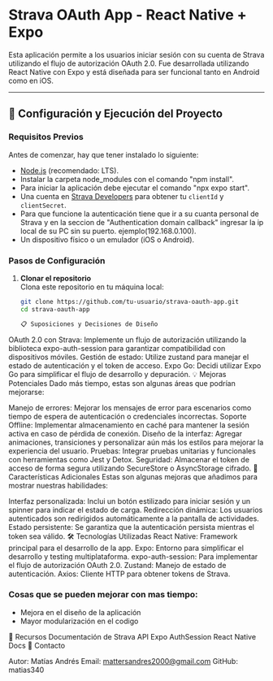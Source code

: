 # Strava OAuth App - React Native + Expo

Esta aplicación permite a los usuarios iniciar sesión con su cuenta de Strava utilizando el flujo de autorización OAuth 2.0. Fue desarrollada utilizando React Native con Expo y está diseñada para ser funcional tanto en Android como en iOS.

---

## 🚀 Configuración y Ejecución del Proyecto

### **Requisitos Previos**

Antes de comenzar, hay que tener instalado lo siguiente:

- [Node.js](https://nodejs.org/) (recomendado: LTS).
- Instalar la carpeta node_modules con el comando "npm install".
- Para iniciar la aplicación debe ejecutar el comando "npx expo start".
- Una cuenta en [Strava Developers](https://developers.strava.com/) para obtener tu `clientId` y `clientSecret`.
- Para que funcione la autenticación tiene que ir a su cuanta personal de Strava y en la seccion de
  "Authentication domain callback" ingresar la ip local de su PC sin su puerto. ejemplo(192.168.0.100).
- Un dispositivo físico o un emulador (iOS o Android).

### **Pasos de Configuración**

1. **Clonar el repositorio**  
   Clona este repositorio en tu máquina local:
   ```bash
   git clone https://github.com/tu-usuario/strava-oauth-app.git
   cd strava-oauth-app

   📋 Suposiciones y Decisiones de Diseño
OAuth 2.0 con Strava: Implemente un flujo de autorización utilizando la biblioteca expo-auth-session para garantizar compatibilidad con dispositivos móviles.
Gestión de estado: Utilize zustand para manejar el estado de autenticación y el token de acceso.
Expo Go: Decidi utilizar Expo Go para simplificar el flujo de desarrollo y depuración.
💡 Mejoras Potenciales
Dado más tiempo, estas son algunas áreas que podrían mejorarse:

Manejo de errores: Mejorar los mensajes de error para escenarios como tiempo de espera de autenticación o credenciales incorrectas.
Soporte Offline: Implementar almacenamiento en caché para mantener la sesión activa en caso de pérdida de conexión.
Diseño de la interfaz: Agregar animaciones, transiciones y personalizar aún más los estilos para mejorar la experiencia del usuario.
Pruebas: Integrar pruebas unitarias y funcionales con herramientas como Jest y Detox.
Seguridad: Almacenar el token de acceso de forma segura utilizando SecureStore o AsyncStorage cifrado.
🌟 Características Adicionales
Estas son algunas mejoras que añadimos para mostrar nuestras habilidades:

Interfaz personalizada: Inclui un botón estilizado para iniciar sesión y un spinner para indicar el estado de carga.
Redirección dinámica: Los usuarios autenticados son redirigidos automáticamente a la pantalla de actividades.
Estado persistente: Se garantiza que la autenticación persista mientras el token sea válido.
🛠 Tecnologías Utilizadas
React Native: Framework principal para el desarrollo de la app.
Expo: Entorno para simplificar el desarrollo y testing multiplataforma.
expo-auth-session: Para implementar el flujo de autorización OAuth 2.0.
Zustand: Manejo de estado de autenticación.
Axios: Cliente HTTP para obtener tokens de Strava.

### Cosas que se pueden mejorar con mas tiempo:
- Mejora en el diseño de la aplicación
- Mayor modularización en el codigo

🔗 Recursos
Documentación de Strava API
Expo AuthSession
React Native Docs
📧 Contacto

Autor: Matías Andrés
Email: mattersandres2000@gmail.com
GitHub: matias340
